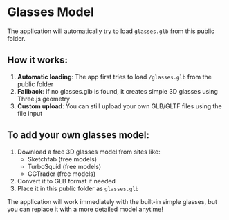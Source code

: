 # Glasses Model

The application will automatically try to load `glasses.glb` from this public folder.

## How it works:
1. **Automatic loading**: The app first tries to load `/glasses.glb` from the public folder
2. **Fallback**: If no glasses.glb is found, it creates simple 3D glasses using Three.js geometry
3. **Custom upload**: You can still upload your own GLB/GLTF files using the file input

## To add your own glasses model:
1. Download a free 3D glasses model from sites like:
   - Sketchfab (free models)
   - TurboSquid (free models) 
   - CGTrader (free models)
2. Convert it to GLB format if needed
3. Place it in this public folder as `glasses.glb`

The application will work immediately with the built-in simple glasses, but you can replace it with a more detailed model anytime!
